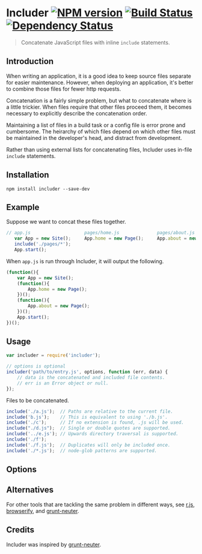 # Includer [![NPM version][npm-image]][npm-url] [![Build Status][travis-image]][travis-url] [![Dependency Status][depstat-image]][depstat-url]

> Concatenate JavaScript files with inline `include` statements.

## Introduction

When writing an application, it is a good idea to keep source files separate for easier maintenance. However, when deploying an application, it's better to combine those files for fewer http requests.

Concatenation is a fairly simple problem, but what to concatenate where is a little trickier. When files require that other files proceed them, it becomes necessary to explicitly describe the concatenation order.

Maintaining a list of files in a build task or a config file is error prone and cumbersome. The heirarchy of which files depend on which other files must be maintained in the developer's head, and distract from development.

Rather than using external lists for concatenating files, Includer uses in-file `include` statements.

## Installation

```
npm install includer --save-dev
```

## Example

Suppose we want to concat these files together.

```js
// app.js                    pages/home.js              pages/about.js
   var App = new Site();     App.home = new Page();     App.about = new Page();
   include('./pages/*');
   App.start();
```

When `app.js` is run through Includer, it will output the following.

```js
(function(){
	var App = new Site();
	(function(){
		App.home = new Page();
	})();
	(function(){
		App.about = new Page();
	})();
	App.start();
})();
```

## Usage

```js
var includer = require('includer');

// options is optional
includer('path/to/entry.js', options, function (err, data) {
	// data is the concatenated and included file contents.
	// err is an Error object or null.
});
```

Files to be concatenated.

```js
include('./a.js');  // Paths are relative to the current file.
include('b.js');    // This is equivalent to using './b.js'.
include('./c');     // If no extension is found, .js will be used.
include("./d.js");  // Single or double quotes are supported.
include('../e.js'); // Upwards directory traversal is supported.
include('./f');
include('./f.js');  // Duplicates will only be included once.
include('./*.js');  // node-glob patterns are supported.
```

## Options

## Alternatives

For other tools that are tackling the same problem in different ways, see [r.js](http://requirejs.org/docs/optimization.html), [browserify](http://browserify.org/), and [grunt-neuter](https://github.com/trek/grunt-neuter).

## Credits

Includer was inspired by [grunt-neuter](https://github.com/trek/grunt-neuter).

[npm-url]: https://npmjs.org/package/includer
[npm-image]: https://badge.fury.io/js/includer.png

[travis-url]: http://travis-ci.org/timrwood/includer
[travis-image]: https://secure.travis-ci.org/timrwood/includer.png?branch=master

[depstat-url]: https://david-dm.org/timrwood/includer
[depstat-image]: https://david-dm.org/timrwood/includer.png
